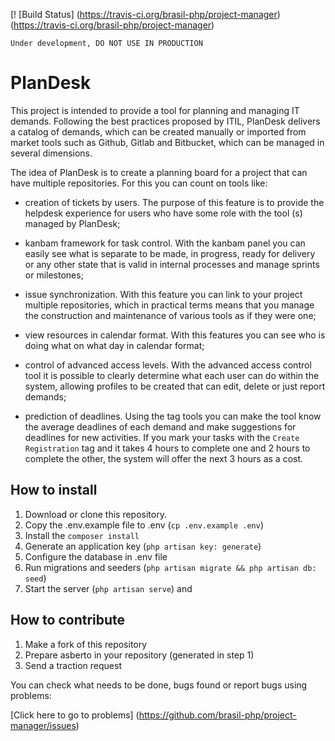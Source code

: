 [! [Build Status] (https://travis-ci.org/brasil-php/project-manager) (https://travis-ci.org/brasil-php/project-manager)

```
Under development, DO NOT USE IN PRODUCTION
```

# PlanDesk

This project is intended to provide a tool for planning and managing IT demands. Following the best practices proposed by ITIL, PlanDesk delivers a catalog of demands, which can be created manually or imported from market tools such as Github, Gitlab and Bitbucket, which can be managed in several dimensions.

The idea of PlanDesk is to create a planning board for a project that can have multiple repositories. For this you can count on tools like:

- creation of tickets by users. The purpose of this feature is to provide the helpdesk experience for users who have some role with the tool (s) managed by PlanDesk;

- kanbam framework for task control. With the kanbam panel you can easily see what is separate to be made, in progress, ready for delivery or any other state that is valid in internal processes and manage sprints or milestones;

- issue synchronization. With this feature you can link to your project multiple repositories, which in practical terms means that you manage the construction and maintenance of various tools as if they were one;

- view resources in calendar format. With this features you can see who is doing what on what day in calendar format;

- control of advanced access levels. With the advanced access control tool it is possible to clearly determine what each user can do within the system, allowing profiles to be created that can edit, delete or just report demands;

- prediction of deadlines. Using the tag tools you can make the tool know the average deadlines of each demand and make suggestions for deadlines for new activities. If you mark your tasks with the `Create Registration` tag and it takes 4 hours to complete one and 2 hours to complete the other, the system will offer the next 3 hours as a cost.

## How to install

1. Download or clone this repository.
2. Copy the .env.example file to .env (`cp .env.example .env`)
3. Install the `composer install`
4. Generate an application key (`php artisan key: generate`)
5. Configure the database in .env file
6. Run migrations and seeders (`php artisan migrate && php artisan db: seed`)
7. Start the server (`php artisan serve`) and

## How to contribute

1. Make a fork of this repository
2. Prepare asberto in your repository (generated in step 1)
3. Send a traction request

You can check what needs to be done, bugs found or report bugs using problems:

[Click here to go to problems] (https://github.com/brasil-php/project-manager/issues)
